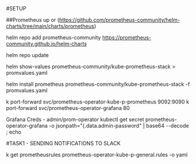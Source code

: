 #SETUP

##Prometheus up or 
(https://github.com/prometheus-community/helm-charts/tree/main/charts/prometheus)

helm repo add prometheus-community https://prometheus-community.github.io/helm-charts

helm repo update

helm show-values prometheus-community/kube-prometheus-stack > promvalues.yaml

helm install prometheus prometheus-community/kube-prometheus-stack -f promvalues.yaml

k port-forward svc/prometheus-operator-kube-p-prometheus 9092:9090
k port-forward svc/prometheus-operator-grafana 80

Grafana Creds - admin/prom-operator
kubectl get secret  prometheus-operator-grafana   -o jsonpath="{.data.admin-password" | base64 --decode ; echo

#TASK1  - SENDING NOTIFICATIONS TO SLACK

 k get prometheusrules  prometheus-operator-kube-p-general.rules  -o yaml
 